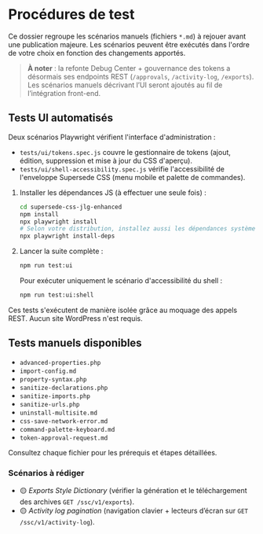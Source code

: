 # Procédures de test

Ce dossier regroupe les scénarios manuels (fichiers `*.md`) à rejouer avant une publication majeure. Les scénarios peuvent être exécutés dans l'ordre de votre choix en fonction des changements apportés.

> **À noter** : la refonte Debug Center + gouvernance des tokens a désormais ses endpoints REST (`/approvals`, `/activity-log`, `/exports`). Les scénarios manuels décrivant l’UI seront ajoutés au fil de l’intégration front-end.

## Tests UI automatisés

Deux scénarios Playwright vérifient l'interface d'administration :

- `tests/ui/tokens.spec.js` couvre le gestionnaire de tokens (ajout, édition, suppression et mise à jour du CSS d'aperçu).
- `tests/ui/shell-accessibility.spec.js` vérifie l'accessibilité de l'enveloppe Supersede CSS (menu mobile et palette de commandes).

1. Installer les dépendances JS (à effectuer une seule fois) :
   ```bash
   cd supersede-css-jlg-enhanced
   npm install
   npx playwright install
   # Selon votre distribution, installez aussi les dépendances système :
   npx playwright install-deps
   ```
2. Lancer la suite complète :
   ```bash
   npm run test:ui
   ```

   Pour exécuter uniquement le scénario d'accessibilité du shell :
   ```bash
   npm run test:ui:shell
   ```

Ces tests s'exécutent de manière isolée grâce au moquage des appels REST. Aucun site WordPress n'est requis.

## Tests manuels disponibles

- `advanced-properties.php`
- `import-config.md`
- `property-syntax.php`
- `sanitize-declarations.php`
- `sanitize-imports.php`
- `sanitize-urls.php`
- `uninstall-multisite.md`
- `css-save-network-error.md`
- `command-palette-keyboard.md`
- `token-approval-request.md`

Consultez chaque fichier pour les prérequis et étapes détaillées.

### Scénarios à rédiger

- 🟡 _Exports Style Dictionary_ (vérifier la génération et le téléchargement des archives `GET /ssc/v1/exports`).
- 🟡 _Activity log pagination_ (navigation clavier + lecteurs d’écran sur `GET /ssc/v1/activity-log`).
